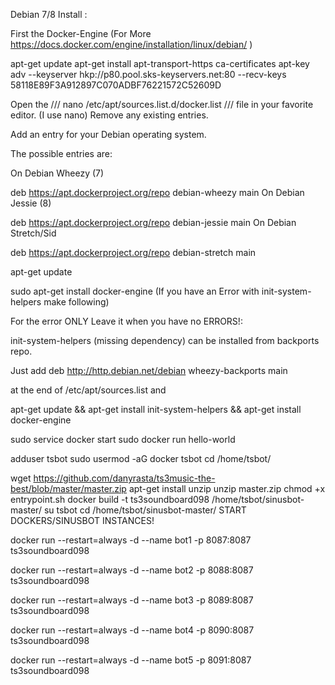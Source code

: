 Debian 7/8 Install :

First the Docker-Engine (For More https://docs.docker.com/engine/installation/linux/debian/ )

apt-get update 
apt-get install apt-transport-https ca-certificates
apt-key adv --keyserver hkp://p80.pool.sks-keyservers.net:80 --recv-keys 58118E89F3A912897C070ADBF76221572C52609D

Open the /// nano /etc/apt/sources.list.d/docker.list /// file in your favorite editor. (I use nano)
Remove any existing entries.

Add an entry for your Debian operating system.

The possible entries are:

On Debian Wheezy (7)

deb https://apt.dockerproject.org/repo debian-wheezy main
On Debian Jessie (8)

deb https://apt.dockerproject.org/repo debian-jessie main
On Debian Stretch/Sid

deb https://apt.dockerproject.org/repo debian-stretch main


apt-get update

sudo apt-get install docker-engine (If you have an Error with init-system-helpers make following)

For the error ONLY Leave it when you have no ERRORS!:

init-system-helpers (missing dependency) can be installed from backports repo.

Just add deb http://http.debian.net/debian wheezy-backports main

at the end of /etc/apt/sources.list and

apt-get update && apt-get install init-system-helpers && apt-get install docker-engine

sudo service docker start
sudo docker run hello-world

adduser tsbot
sudo usermod -aG docker tsbot
cd /home/tsbot/

wget https://github.com/danyrasta/ts3music-the-best/blob/master/master.zip
apt-get install unzip
unzip master.zip
chmod +x entrypoint.sh
docker build -t ts3soundboard098 /home/tsbot/sinusbot-master/
su tsbot
cd /home/tsbot/sinusbot-master/
START DOCKERS/SINUSBOT INSTANCES!

docker run --restart=always -d --name bot1 -p 8087:8087 ts3soundboard098

docker run --restart=always -d --name bot2 -p 8088:8087 ts3soundboard098

docker run --restart=always -d --name bot3 -p 8089:8087 ts3soundboard098

docker run --restart=always -d --name bot4 -p 8090:8087 ts3soundboard098

docker run --restart=always -d --name bot5 -p 8091:8087 ts3soundboard098

